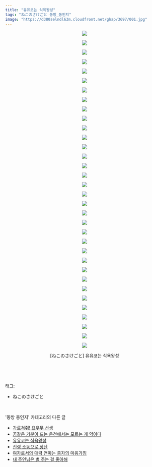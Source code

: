```yaml
---
title: "유유코는 식욕왕성"
tags: "ねこのさけごと 동방_동인지"
image: "https://d380selndl63m.cloudfront.net/ghap/3697/001.jpg"
---
```

<div class="article">
<p style="text-align: center; clear: none; float: none;"><img src="{{ site.imgserver5 }}/ghap/3697/001.jpg"/></p>
<p style="text-align: center; clear: none; float: none;"><img src="{{ site.imgserver5 }}/ghap/3697/002.jpg"/></p>
<p style="text-align: center; clear: none; float: none;"><img src="{{ site.imgserver5 }}/ghap/3697/003.jpg"/></p>
<p style="text-align: center; clear: none; float: none;"><img src="{{ site.imgserver5 }}/ghap/3697/004.jpg"/></p>
<p style="text-align: center; clear: none; float: none;"><img src="{{ site.imgserver5 }}/ghap/3697/005.jpg"/></p>
<p style="text-align: center; clear: none; float: none;"><img src="{{ site.imgserver5 }}/ghap/3697/006.jpg"/></p>
<p style="text-align: center; clear: none; float: none;"><img src="{{ site.imgserver5 }}/ghap/3697/007.jpg"/></p>
<p style="text-align: center; clear: none; float: none;"><img src="{{ site.imgserver5 }}/ghap/3697/008.jpg"/></p>
<p style="text-align: center; clear: none; float: none;"><img src="{{ site.imgserver5 }}/ghap/3697/009.jpg"/></p>
<p style="text-align: center; clear: none; float: none;"><img src="{{ site.imgserver5 }}/ghap/3697/010.jpg"/></p>
<p style="text-align: center; clear: none; float: none;"><img src="{{ site.imgserver5 }}/ghap/3697/011.jpg"/></p>
<p style="text-align: center; clear: none; float: none;"><img src="{{ site.imgserver5 }}/ghap/3697/012.jpg"/></p>
<p style="text-align: center; clear: none; float: none;"><img src="{{ site.imgserver5 }}/ghap/3697/013.jpg"/></p>
<p style="text-align: center; clear: none; float: none;"><img src="{{ site.imgserver5 }}/ghap/3697/014.jpg"/></p>
<p style="text-align: center; clear: none; float: none;"><img src="{{ site.imgserver5 }}/ghap/3697/015.jpg"/></p>
<p style="text-align: center; clear: none; float: none;"><img src="{{ site.imgserver5 }}/ghap/3697/016.jpg"/></p>
<p style="text-align: center; clear: none; float: none;"><img src="{{ site.imgserver5 }}/ghap/3697/017.jpg"/></p>
<p style="text-align: center; clear: none; float: none;"><img src="{{ site.imgserver5 }}/ghap/3697/018.jpg"/></p>
<p style="text-align: center; clear: none; float: none;"><img src="{{ site.imgserver5 }}/ghap/3697/019.jpg"/></p>
<p style="text-align: center; clear: none; float: none;"><img src="{{ site.imgserver5 }}/ghap/3697/020.jpg"/></p>
<p style="text-align: center; clear: none; float: none;"><img src="{{ site.imgserver5 }}/ghap/3697/021.jpg"/></p>
<p style="text-align: center; clear: none; float: none;"><img src="{{ site.imgserver5 }}/ghap/3697/022.jpg"/></p>
<p style="text-align: center; clear: none; float: none;"><img src="{{ site.imgserver5 }}/ghap/3697/023.jpg"/></p>
<p style="text-align: center; clear: none; float: none;"><img src="{{ site.imgserver5 }}/ghap/3697/024.jpg"/></p>
<p style="text-align: center; clear: none; float: none;"><img src="{{ site.imgserver5 }}/ghap/3697/025.jpg"/></p>
<p style="text-align: center; clear: none; float: none;"><img src="{{ site.imgserver5 }}/ghap/3697/026.jpg"/></p>
<p style="text-align: center; clear: none; float: none;"><img src="{{ site.imgserver5 }}/ghap/3697/027.jpg"/></p>
<p style="text-align: center; clear: none; float: none;"><img src="{{ site.imgserver5 }}/ghap/3697/028.jpg"/></p>
<p style="text-align: center; clear: none; float: none;"><img src="{{ site.imgserver5 }}/ghap/3697/029.jpg"/></p>
<p style="text-align: center; clear: none; float: none;"><img src="{{ site.imgserver5 }}/ghap/3697/030.jpg"/></p>
<p style="text-align: center; clear: none; float: none;"><img src="{{ site.imgserver5 }}/ghap/3697/031.jpg"/></p>
<p style="text-align: center; clear: none; float: none;"><img src="{{ site.imgserver5 }}/ghap/3697/032.jpg"/></p>
<p style="text-align: center; clear: none; float: none;"><img src="{{ site.imgserver5 }}/ghap/3697/033.jpg"/></p>
<p style="text-align: center; clear: none; float: none;"><img src="{{ site.imgserver5 }}/ghap/3697/034.jpg"/></p>
<p style="text-align: center; clear: none; float: none;">[ねこのさけごと] 유유코는 식욕왕성</p>
<p><br/></p>
</div><br/>
<div class="tagTrail">
<p>태그: </p>
<ul>
<li>ねこのさけごと</li>
</ul>
</div><br/>
<div class="another">
<p>'동방 동인지' 카테고리의 다른 글</p>
<ul>
<li><a href="/ghap_3699">가르쳐줘! 요우무 선생</a></li>
<li><a href="/ghap_3698">꿈같은 기분이 드는 온천에서는 모르는 게 약이다</a></li>
<li><a href="/ghap_3697">유유코는 식욕왕성</a></li>
<li><a href="/ghap_3696">신령 소동으로 장난</a></li>
<li><a href="/ghap_3695">여자로서의 매력 연마는 종자의 마음가짐</a></li>
<li><a href="/ghap_3694">내 주인님은 벌 주는 걸 좋아해</a></li>
</ul>
</div><br/>
<div class="cb_module cb_fluid">
<div class="cb_wrt cb_profile">
</div><!-- commentList close -->
</div><br/>
